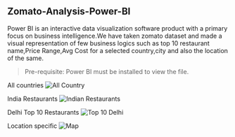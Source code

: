 ## Zomato-Analysis-Power-BI

Power BI is an interactive data visualization software product with a primary focus on business intelligence.We have taken zomato dataset and made a visual representation of few business logics such as top 10 restaurant name,Price Range,Avg Cost for a selected country,city and also the location of the same.


>Pre-requisite: Power BI must be installed to view the file.

All countries
![All Country](https://drive.google.com/file/d/1XCIVr0KdnrkZ_Gc2HxirkDlkR6cd9Cpt/view?usp=sharing)

India Restaurants
![Indian Restaurants](https://drive.google.com/file/d/1LhxBsibe4wnlXFoYYDIB5BIg1VQive0y/view?usp=sharing)

Delhi Top 10 Restaurants
![Top 10 Delhi](https://drive.google.com/file/d/13htiR4z20dXRKRqAMPsC9FH-eFpTNW0Q/view?usp=sharing)

Location specific
![Map](https://drive.google.com/file/d/15_hhDpC6kPubJcVmOHjIApoKkZl75_if/view?usp=sharing)


